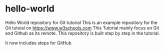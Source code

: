 # hello-world
Hello World repository for Git tutorial
This is an example repository for the Git tutoial on https://www.w3schools.com
This Tutorial mainly focus on Git and Github as its remote.
This repository is built step by step in the tutorial.

It now includes steps for GitHub
